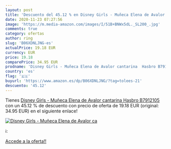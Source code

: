 ```yaml
---
layout: post
title: 'Descuento del 45.12 % en Disney Girls - Muñeca Elena de Avalor ca'
date: 2020-11-23 07:27:56
image: 'https://m.media-amazon.com/images/I/51B+BNWx5dL._SL200_.jpg'
comments: true
category: ofertas
author: ring
slug: 'B06XDNLJNG-es'
actualPrice: 19.18 EUR
currency: EUR
price: 19.18
comparePrice: 34.95 EUR
prodname: 'Disney Girls - Muñeca Elena de Avalor cantarina  Hasbro B7912105 '
country: 'es'
flag: '🇪🇸'
buyurl: 'https://www.amazon.es/dp/B06XDNLJNG/?tag=tolees-21'
descuento: '45.12'
---
```


Tienes [Disney Girls - Muñeca Elena de Avalor cantarina  Hasbro B7912105 ](https://www.amazon.es/dp/B06XDNLJNG/?tag=tolees-21) con un 45.12 % de descuento con precio de oferta de 19.18 EUR (original: 34.95 EUR) en el siguiente enlace!

[![Disney Girls - Muñeca Elena de Avalor ca](https://m.media-amazon.com/images/I/51B+BNWx5dL._SL200_.jpg)](https://www.amazon.es/dp/B06XDNLJNG/?tag=tolees-21)

ℹ️:


[Accede a la oferta!!](https://www.amazon.es/dp/B06XDNLJNG/?tag=tolees-21)
